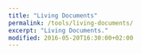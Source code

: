 ```yaml
---
title: "Living Documents"
permalink: /tools/living-documents/
excerpt: "Living Documents."
modified: 2016-05-20T16:30:00+02:00
---
```


<link rel="import" href="https://cdn.rawgit.com/download/polymer-cdn/1.2.3/lib/marked-element/marked-element.html">
<marked-element markdown="Markdown is _awesome_!">
  <div class="markdown-html"></div>
</marked-element>
